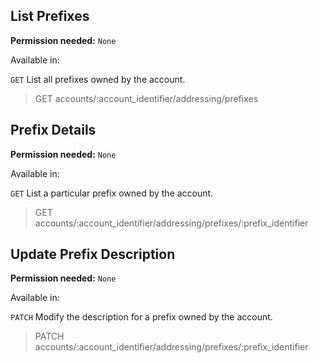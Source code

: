 ## List Prefixes

**Permission needed:** `None`

Available in:



`GET` List all prefixes owned by the account.

> GET accounts/:account_identifier/addressing/prefixes


## Prefix Details

**Permission needed:** `None`

Available in:



`GET` List a particular prefix owned by the account.

> GET accounts/:account_identifier/addressing/prefixes/:prefix_identifier


## Update Prefix Description

**Permission needed:** `None`

Available in:



`PATCH` Modify the description for a prefix owned by the account.

> PATCH accounts/:account_identifier/addressing/prefixes/:prefix_identifier
